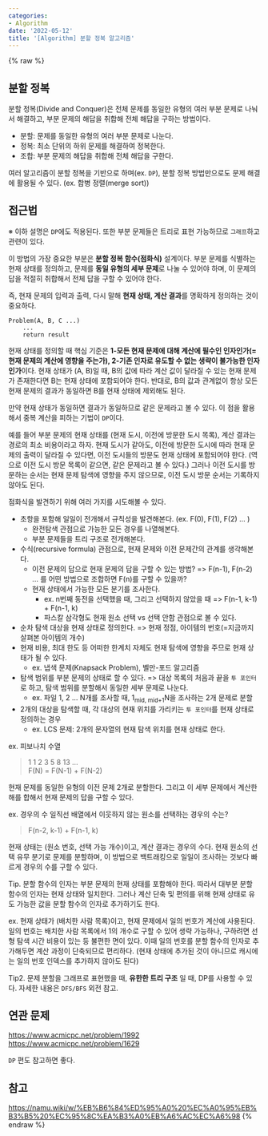 ```yaml
---
categories:
- Algorithm
date: '2022-05-12'
title: '[Algorithm] 분할 정복 알고리즘'
---
```


{% raw %}
## 분할 정복
분할 정복(Divide and Conquer)은 전체 문제를 동일한 유형의 여러 부분 문제로 나눠서 해결하고, 부분 문제의 해답을 취합해 전체 해답을 구하는 방법이다. 

- 분할: 문제를 동일한 유형의 여러 부분 문제로 나눈다.
- 정복: 최소 단위의 하위 문제를 해결하여 정복한다.
- 조합: 부분 문제의 해답을 취합해 전체 해답을 구한다.

여러 알고리즘이 분할 정복을 기반으로 하며(ex. `DP`), 분할 정복 방법만으로도 문제 해결에 활용될 수 있다. (ex. 합병 정렬(merge sort))

## 접근법
※ 이하 설명은 `DP`에도 적용된다. 또한 부분 문제들은 트리로 표현 가능하므로 `그래프`하고 관련이 있다.

이 방법의 가장 중요한 부분은 **분할 정복 함수(점화식)** 설계이다. 부분 문제를 식별하는 현재 상태를 정의하고, 문제를 **동일 유형의 세부 문제**로 나눌 수 있어야 하며, 이 문제의 답을 적절히 취합해서 전체 답을 구할 수 있어야 한다.

즉, 현재 문제의 입력과 출력, 다시 말해 **현재 상태, 계산 결과**를 명확하게 정의하는 것이 중요하다.
```
Problem(A, B, C ...)
	...
	return result
```

현재 상태를 정의할 때 핵심 기준은 **1-모든 현재 문제에 대해 계산에 필수인 인자인가(=현재 문제의 계산에 영향을 주는가), 2-기존 인자로 유도할 수 없는 생략이 불가능한 인자인가**이다. 현재 상태가 (A, B)일 때, B의 값에 따라 계산 값이 달라질 수 있는 현재 문제가 존재한다면 B는 현재 상태에 포함되어야 한다. 반대로, B의 값과 관계없이 항상 모든 현재 문제의 결과가 동일하면 B를 현재 상태에 제외해도 된다.

만약 현재 상태가 동일하면 결과가 동일하므로 같은 문제라고 볼 수 있다. 이 점을 활용해서 중복 계산을 피하는 기법이 `DP`이다.

예를 들어 부분 문제의 현재 상태를 (현재 도시, 이전에 방문한 도시 목록), 계산 결과는 경로의 최소 비용이라고 하자. 현재 도시가 같아도, 이전에 방문한 도시에 따라 현재 문제의 출력이 달라질 수 있다면, 이전 도시들의 방문도 현재 상태에 포함되어야 한다. (역으로 이전 도시 방문 목록이 같으면, 같은 문제라고 볼 수 있다.) 그러나 이전 도시를 방문하는 순서는 현재 문제 탐색에 영향을 주지 않으므로, 이전 도시 방문 순서는 기록하지 않아도 된다.

점화식을 발견하기 위해 여러 가지를 시도해볼 수 있다.
- 초항을 포함해 일일이 전개해서 규칙성을 발견해본다. (ex. F(0), F(1), F(2) ... )
	- 완전탐색 관점으로 가능한 모든 경우를 나열해본다.
	- 부분 문제들을 트리 구조로 전개해본다.
- 수식(recursive formula) 관점으로, 현재 문제와 이전 문제간의 관계를 생각해본다.
	- 이전 문제의 답으로 현재 문제의 답을 구할 수 있는 방법? => F(n-1), F(n-2) ... 를 어떤 방법으로 조합하면 F(n)를 구할 수 있을까?<br>
	- 현재 상태에서 가능한 모든 분기를 조사한다.
		- ex. n번째 동전을 선택했을 때, 그리고 선택하지 않았을 때 => F(n-1, k-1) + F(n-1, k)<br>
		- 파스칼 삼각형도 현재 원소 선택 vs 선택 안함 관점으로 볼 수 있다.
- 순차 탐색 대상을 현재 상태로 정의한다. => 현재 정점, 아이템의 번호(=지금까지 살펴본 아이템의 개수)<br>
- 현재 비용, 최대 한도 등 어떠한 한계치 자체도 현재 탐색에 영향을 주므로 현재 상태가 될 수 있다.
	- ex. 냅색 문제(Knapsack Problem), 벨만-포드 알고리즘
- 탐색 범위를 부분 문제의 상태로 할 수 있다. => 대상 목록의 처음과 끝을 `투 포인터`로 하고, 탐색 범위를 분할해서 동일한 세부 문제로 나눈다.<br>
	- ex. 파일 1, 2 ... N개를 조사할 때, 1<sub>mid, mid+1</sub>N을 조사하는 2개 문제로 분할
- 2개의 대상을 탐색할 때, 각 대상의 현재 위치를 가리키는 `투 포인터`를 현재 상태로 정의하는 경우
	- ex. LCS 문제: 2개의 문자열의 현재 탐색 위치를 현재 상태로 한다.

ex. 피보나치 수열
> 1 1 2 3 5 8 13 ...<br>
> F(N) = F(N-1) + F(N-2)<br>

현재 문제를 동일한 유형의 이전 문제 2개로 분할한다. 그리고 이 세부 문제에서 계산한 해를 합해서 현재 문제의 답을 구할 수 있다.

ex. 경우의 수
일직선 배열에서 이웃하지 않는 원소를 선택하는 경우의 수는?
> F(n-2, k-1) + F(n-1, k)<br>

현재 상태는 (원소 번호, 선택 가능 개수)이고, 계산 결과는 경우의 수다. 현재 원소의 선택 유무 분기로 문제를 분할하며, 이 방법으로 백트래킹으로 일일이 조사하는 것보다 빠르게 경우의 수를 구할 수 있다.

Tip.
분할 함수의 인자는 부분 문제의 현재 상태를 포함해야 한다. 따라서 대부분 분할 함수의 인자는 현재 상태와 일치한다. 그러나 계산 단축 및 편의를 위해 현재 상태로 유도 가능한 값을 분할 함수의 인자로 추가하기도 한다.

ex. 현재 상태가 (배치한 사람 목록)이고, 현재 문제에서 일의 번호가 계산에 사용된다. 일의 번호는 배치한 사람 목록에서 1의 개수로 구할 수 있어 생략 가능하나, 구하려면 선형 탐색 시간 비용이 있는 등 불편한 면이 있다. 이때 일의 번호를 분할 함수의 인자로 추가해두면 계산 과정이 단축되므로 편리하다. (현재 상태에 추가된 것이 아니므로 캐시에는 일의 번호 인덱스를 추가하지 않아도 된다)

Tip2.
문제 분할을 그래프로 표현했을 때, **유한한 트리 구조** 일 때, DP를 사용할 수 있다. 자세한 내용은 `DFS/BFS` 외전 참고.

## 연관 문제
https://www.acmicpc.net/problem/1992
https://www.acmicpc.net/problem/1629

`DP` 편도 참고하면 좋다.

## 참고
https://namu.wiki/w/%EB%B6%84%ED%95%A0%20%EC%A0%95%EB%B3%B5%20%EC%95%8C%EA%B3%A0%EB%A6%AC%EC%A6%98
{% endraw %}